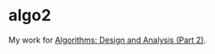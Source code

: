 algo2
=====

My work for [Algorithms: Design and Analysis (Part 2)](https://www.coursera.org/learn/algorithm-design-analysis-2/).
